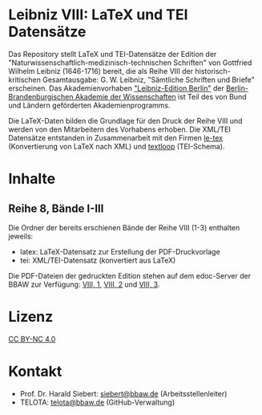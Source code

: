 # Leibniz VIII: LaTeX und TEI Datensätze

Das Repository stellt LaTeX und TEI-Datensätze der Edition der "Naturwissenschaftlich-medizinisch-technischen Schriften" von Gottfried Wilhelm Leibniz (1646-1716) bereit, die als Reihe VIII der historisch-kritischen Gesamtausgabe: G. W. Leibniz, "Sämtliche Schriften und Briefe" erscheinen. Das Akademienvorhaben ["Leibniz-Edition Berlin"](http://leibniz-berlin.bbaw.de/) der [Berlin-Brandenburgischen Akademie der Wissenschaften](https://www.bbaw.de/) ist Teil des von Bund und Ländern geförderten Akademienprogramms.

Die LaTeX-Daten bilden die Grundlage für den Druck der Reihe VIII und werden von den Mitarbeitern des Vorhabens erhoben. Die XML/TEI Datensätze entstanden in Zusammenarbeit mit den Firmen [le-tex](https://www.le-tex.de/de/index.html) (Konvertierung von LaTeX nach XML) und [textloop](https://textloop.de/) (TEI-Schema).

# Inhalte

## Reihe 8, Bände I-III

Die Ordner der bereits erschienen Bände der Reihe VIII (1-3) enthalten jeweils: 

* latex: LaTeX-Datensatz zur Erstellung der PDF-Druckvorlage
* tei: XML/TEI-Datensatz (konvertiert aus LaTeX)


Die PDF-Dateien der gedruckten Edition stehen auf dem edoc-Server der BBAW zur Verfügung: [VIII, 1](https://edoc.bbaw.de/frontdoor/index/index/docId/14), [VIII, 2](https://edoc.bbaw.de/frontdoor/index/index/docId/2585) und [VIII, 3](https://edoc.bbaw.de/frontdoor/index/index/docId/3407).

# Lizenz

[CC BY-NC 4.0](https://creativecommons.org/licenses/by-nc/4.0/)

# Kontakt

* Prof. Dr. Harald Siebert: siebert@bbaw.de (Arbeitsstellenleiter)
* TELOTA: telota@bbaw.de (GitHub-Verwaltung)
